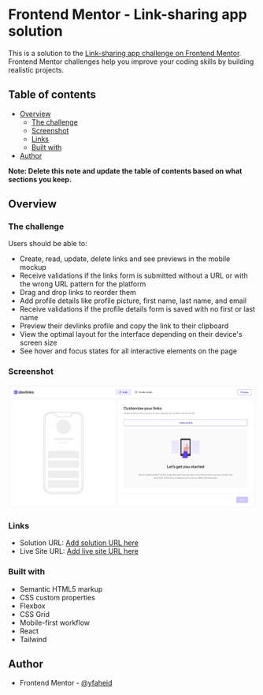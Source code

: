 # Frontend Mentor - Link-sharing app solution

This is a solution to the [Link-sharing app challenge on Frontend Mentor](https://www.frontendmentor.io/challenges/linksharing-app-Fbt7yweGsT). Frontend Mentor challenges help you improve your coding skills by building realistic projects.

## Table of contents

- [Overview](#overview)
  - [The challenge](#the-challenge)
  - [Screenshot](#screenshot)
  - [Links](#links)
  - [Built with](#built-with)
- [Author](#author)

**Note: Delete this note and update the table of contents based on what sections you keep.**

## Overview

### The challenge

Users should be able to:

- Create, read, update, delete links and see previews in the mobile mockup
- Receive validations if the links form is submitted without a URL or with the wrong URL pattern for the platform
- Drag and drop links to reorder them
- Add profile details like profile picture, first name, last name, and email
- Receive validations if the profile details form is saved with no first or last name
- Preview their devlinks profile and copy the link to their clipboard
- View the optimal layout for the interface depending on their device's screen size
- See hover and focus states for all interactive elements on the page

### Screenshot

![](./src/assets/link-sharing-app-screenshot.jpg)

### Links

- Solution URL: [Add solution URL here](https://your-solution-url.com)
- Live Site URL: [Add live site URL here](https://link-sharing-app-yfaheid.netlify.app/)

### Built with

- Semantic HTML5 markup
- CSS custom properties
- Flexbox
- CSS Grid
- Mobile-first workflow
- React
- Tailwind

## Author

- Frontend Mentor - [@yfaheid](https://www.frontendmentor.io/profile/yfaheid)
